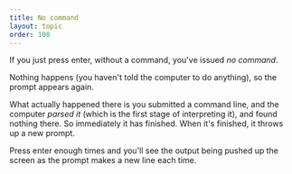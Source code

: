 ```yaml
---
title: No command
layout: topic
order: 108
---
```


If you just press enter, without a command, you've issued _no command_.

Nothing happens (you haven't told the computer to do anything), so the prompt
appears again.

What actually happened there is you submitted a command line, and the computer
_parsed it_ (which is the first stage of interpreting it), and found nothing
there. So immediately it has finished. When it's finished, it throws up a new
prompt.

Press enter enough times and you'll see the output being pushed up the screen
as the prompt makes a new line each time.


